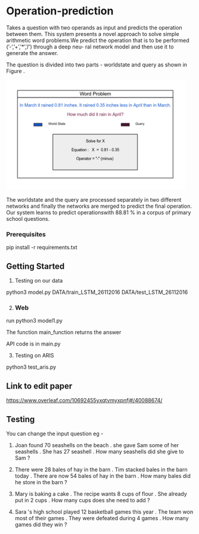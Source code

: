 # Operation-prediction

Takes a question with two operands as input and predicts the operation between them. This system presents a novel approach to
solve simple arithmetic word problems.We predict the operation that is to be performed (’-’,’+’,’*’,’/’) through a deep neu-
ral network model and then use it to generate the answer. 

The question is divided into two parts - worldstate and query as shown in Figure .

![Word Probem](images/word_problem.png?raw=true "Dicision of a question")

The worldstate and the query are processed separately in two different networks and finally the networks
are merged to predict the final operation. Our system learns to predict operationswith 88.81 % in a corpus of primary school
questions. 


### Prerequisites

pip install -r requirements.txt

## Getting Started

1) Testing on our data 

python3 model.py DATA/train_LSTM_26112016 DATA/test_LSTM_26112016

2) ### Web
run
python3 model1.py

The function main_function returns the answer

API code is in main.py

3) Testing on ARIS

python3 test_aris.py

## Link to edit paper

https://www.overleaf.com/10692455yxqtvmyxpnfj#/40088674/

## Testing

You can change the input question 
eg - 
1) Joan found 70 seashells on the beach . she gave Sam some of her seashells . She has 27 seashell . How many seashells did she give to Sam ? 

2) There were 28 bales of hay in the barn . Tim stacked bales in the barn today . There are now 54 bales of hay in the barn . How many bales did he store in the barn ? 
3) Mary is baking a cake . The recipe wants 8 cups of flour . She already put in 2 cups . How many cups does she need to add ? 
4) Sara 's high school played 12 basketball games this year . The team won most of their games . They were defeated during 4 games . How many games did they win ? 


